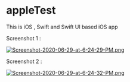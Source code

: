 # appleTest
This is iOS , Swift and Swift UI based iOS app


Screenshot 1 :


[![Screenshot-2020-06-29-at-6-24-29-PM.png](https://i.postimg.cc/ZnyZjZrM/Screenshot-2020-06-29-at-6-24-29-PM.png)](https://postimg.cc/JHm94fYN) 





Screenshot 2 :

[![Screenshot-2020-06-29-at-6-24-32-PM.png](https://i.postimg.cc/BvYXVSKS/Screenshot-2020-06-29-at-6-24-32-PM.png)](https://postimg.cc/LqP9qMDw)
